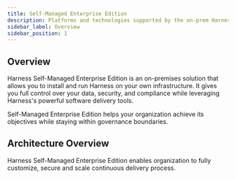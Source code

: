 ```yaml
---
title: Self-Managed Enterprise Edition 
description: Platforms and technologies supported by the on-prem Harness Self-Managed Enterprise Edition
sidebar_label: Overview
sidebar_position: 1
---
```


## Overview

Harness Self-Managed Enterprise Edition is an on-premises solution that allows you to install and run Harness on your own infrastructure. It gives you full control over your data, security, and compliance while leveraging Harness's powerful software delivery tools. 

Self-Managed Enterprise Edition helps your organization achieve its objectives while staying within governance boundaries.

## Architecture Overview

Harness Self-Managed Enterprise Edition enables organization to fully customize, secure and scale continuous delivery process. 



